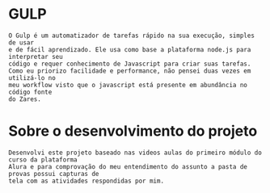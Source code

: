 ﻿# GULP
	O Gulp é um automatizador de tarefas rápido na sua execução, simples de usar 
	e de fácil aprendizado. Ele usa como base a plataforma node.js para interpretar seu 
	código e requer conhecimento de Javascript para criar suas tarefas.
	Como eu priorizo facilidade e performance, não pensei duas vezes em utilizá-lo no 
	meu workflow visto que o javascript está presente em abundância no código fonte
	do Zares.

# Sobre o desenvolvimento do projeto
	Desenvolvi este projeto baseado nas videos aulas do primeiro módulo do curso da plataforma
	Alura e para comprovação do meu entendimento do assunto a pasta de provas possui capturas de 
	tela com as atividades respondidas por mim.